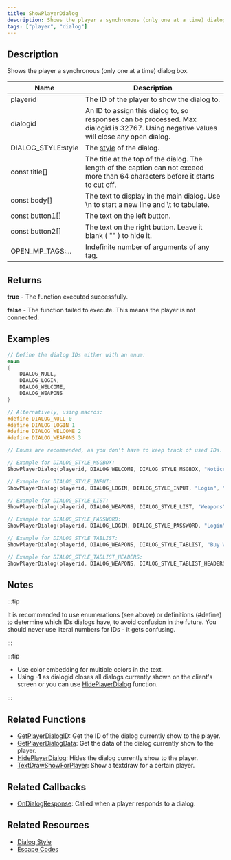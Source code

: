 ```yaml
---
title: ShowPlayerDialog
description: Shows the player a synchronous (only one at a time) dialog box.
tags: ["player", "dialog"]
---
```


## Description

Shows the player a synchronous (only one at a time) dialog box.

| Name               | Description                                                                                                                             |
| ------------------ | --------------------------------------------------------------------------------------------------------------------------------------- |
| playerid           | The ID of the player to show the dialog to.                                                                                             |
| dialogid           | An ID to assign this dialog to, so responses can be processed. Max dialogid is 32767. Using negative values will close any open dialog. |
| DIALOG_STYLE:style | The [style](../resources/dialogstyles) of the dialog.                                                                                   |
| const title[]      | The title at the top of the dialog. The length of the caption can not exceed more than 64 characters before it starts to cut off.       |
| const body[]       | The text to display in the main dialog. Use \n to start a new line and \t to tabulate.                                                  |
| const button1[]    | The text on the left button.                                                                                                            |
| const button2[]    | The text on the right button. Leave it blank ( "" ) to hide it.                                                                         |
| OPEN_MP_TAGS:...   | Indefinite number of arguments of any tag.                                                                                              |

## Returns

**true** - The function executed successfully.

**false** - The function failed to execute. This means the player is not connected.

## Examples

```c
// Define the dialog IDs either with an enum:
enum
{
    DIALOG_NULL,
    DIALOG_LOGIN,
    DIALOG_WELCOME,
    DIALOG_WEAPONS
}

// Alternatively, using macros:
#define DIALOG_NULL 0
#define DIALOG_LOGIN 1
#define DIALOG_WELCOME 2
#define DIALOG_WEAPONS 3

// Enums are recommended, as you don't have to keep track of used IDs. However, enums use memory to store the defines, whereas defines are processed in the 'pre-processor' (compiling) stage.

// Example for DIALOG_STYLE_MSGBOX:
ShowPlayerDialog(playerid, DIALOG_WELCOME, DIALOG_STYLE_MSGBOX, "Notice", "You are connected to the server", "Close", "");

// Example for DIALOG_STYLE_INPUT:
ShowPlayerDialog(playerid, DIALOG_LOGIN, DIALOG_STYLE_INPUT, "Login", "Enter your password below:", "Login", "Cancel");

// Example for DIALOG_STYLE_LIST:
ShowPlayerDialog(playerid, DIALOG_WEAPONS, DIALOG_STYLE_LIST, "Weapons", "AK47\nM4\nSniper Rifle", "Option 1", "Option 2");

// Example for DIALOG_STYLE_PASSWORD:
ShowPlayerDialog(playerid, DIALOG_LOGIN, DIALOG_STYLE_PASSWORD, "Login", "Enter your password below:", "Login", "Cancel");

// Example for DIALOG_STYLE_TABLIST:
ShowPlayerDialog(playerid, DIALOG_WEAPONS, DIALOG_STYLE_TABLIST, "Buy Weapon", "Deagle\t$5000\t100\nSawnoff\t$5000\t100\nPistol\t$1000\t50", "Select", "Cancel");

// Example for DIALOG_STYLE_TABLIST_HEADERS:
ShowPlayerDialog(playerid, DIALOG_WEAPONS, DIALOG_STYLE_TABLIST_HEADERS, "Buy Weapon", "Weapon\tPrice\tAmmo\nDeagle\t$5000\t100\nSawnoff\t$5000\t100\nPistol\t$1000\t50", "Select", "Cancel");
```

## Notes

:::tip

It is recommended to use enumerations (see above) or definitions (#define) to determine which IDs dialogs have, to avoid confusion in the future. You should never use literal numbers for IDs - it gets confusing.

:::

:::tip

- Use color embedding for multiple colors in the text.
- Using **-1** as dialogid closes all dialogs currently shown on the client's screen or you can use [HidePlayerDialog](HidePlayerDialog) function.

:::

## Related Functions

- [GetPlayerDialogID](GetPlayerDialogID): Get the ID of the dialog currently show to the player.
- [GetPlayerDialogData](GetPlayerDialogData): Get the data of the dialog currently show to the player.
- [HidePlayerDialog](HidePlayerDialog): Hides the dialog currently show to the player.
- [TextDrawShowForPlayer](TextDrawShowForPlayer): Show a textdraw for a certain player.

## Related Callbacks

- [OnDialogResponse](../callbacks/OnDialogResponse): Called when a player responds to a dialog.

## Related Resources

- [Dialog Style](../resources/dialogstyles)
- [Escape Codes](../resources/escapecodes)
